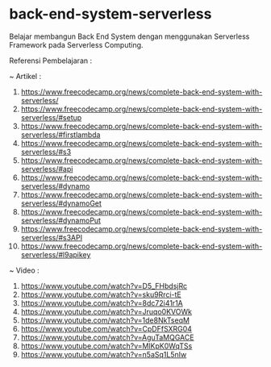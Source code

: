 # back-end-system-serverless
Belajar membangun Back End System dengan menggunakan Serverless Framework pada Serverless Computing. 

Referensi Pembelajaran :

~ Artikel :
1. https://www.freecodecamp.org/news/complete-back-end-system-with-serverless/
2. https://www.freecodecamp.org/news/complete-back-end-system-with-serverless/#setup
3. https://www.freecodecamp.org/news/complete-back-end-system-with-serverless/#firstlambda
4. https://www.freecodecamp.org/news/complete-back-end-system-with-serverless/#s3
5. https://www.freecodecamp.org/news/complete-back-end-system-with-serverless/#api
6. https://www.freecodecamp.org/news/complete-back-end-system-with-serverless/#dynamo
7. https://www.freecodecamp.org/news/complete-back-end-system-with-serverless/#dynamoGet
8. https://www.freecodecamp.org/news/complete-back-end-system-with-serverless/#dynamoPut
9. https://www.freecodecamp.org/news/complete-back-end-system-with-serverless/#s3API
10. https://www.freecodecamp.org/news/complete-back-end-system-with-serverless/#l9apikey

~ Video :
1. https://www.youtube.com/watch?v=D5_FHbdsjRc
2. https://www.youtube.com/watch?v=sku9Rrci-tE
3. https://www.youtube.com/watch?v=8dc72i41r1A
4. https://www.youtube.com/watch?v=Jruqo0KVOWk
5. https://www.youtube.com/watch?v=1de8NkTseqM
6. https://www.youtube.com/watch?v=CpDFfSXRG04
7. https://www.youtube.com/watch?v=AguTaMQGACE
8. https://www.youtube.com/watch?v=MlKpK0WqTSs
9. https://www.youtube.com/watch?v=n5aSq1L5nIw